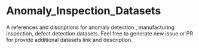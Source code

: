 # Anomaly_Inspection_Datasets
A references and discriptions for anomaly detection , manufacturing inspection, defect detection datasets. Feel free to generate new issue or PR for provide additional datasets link and description.
